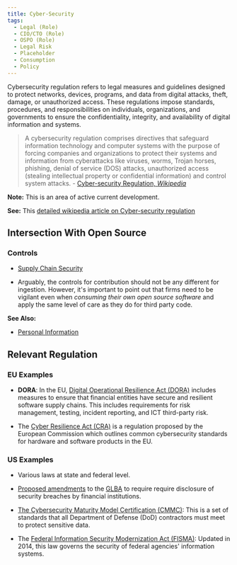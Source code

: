 ```yaml
---
title: Cyber-Security
tags: 
  - Legal (Role)
  - CIO/CTO (Role)
  - OSPO (Role)
  - Legal Risk
  - Placeholder
  - Consumption
  - Policy
---
```


<BoxOut title="Cyber-Security" image="/img/bok/regs/security.png">

Cybersecurity regulation refers to legal measures and guidelines designed to protect networks, devices, programs, and data from digital attacks, theft, damage, or unauthorized access. These regulations impose standards, procedures, and responsibilities on individuals, organizations, and governments to ensure the confidentiality, integrity, and availability of digital information and systems.

> A cybersecurity regulation comprises directives that safeguard information technology and computer systems with the purpose of forcing companies and organizations to protect their systems and information from cyberattacks like viruses, worms, Trojan horses, phishing, denial of service (DOS) attacks, unauthorized access (stealing intellectual property or confidential information) and control system attacks. - [Cyber-security Regulation, _Wikipedia_](https://en.wikipedia.org/wiki/Cyber-security_regulation)

**Note:** This is an area of active current development.

**See:** This [detailed wikipedia article on Cyber-security regulation](https://en.wikipedia.org/wiki/Cyber-security_regulation)

</BoxOut>

## Intersection With Open Source

### Controls

- [Supply Chain Security](../Activities/Level-2/Supply-Chain-Security)

- Arguably, the controls for contribution should not be any different for ingestion.  However, it's important to point out that firms need to be vigilant even when _consuming their own open source software_ and apply the same level of care as they do for third party code.


**See Also:**

 - [Personal Information](PI) 


## Relevant Regulation

### EU Examples

 - **DORA**:  In the EU, [Digital Operational Resilience Act (DORA)](https://www.consilium.europa.eu/en/press/press-releases/2022/05/11/digital-finance-provisional-agreement-reached-on-dora/) includes measures to ensure that financial entities have secure and resilient software supply chains. This includes requirements for risk management, testing, incident reporting, and ICT third-party risk.

 - The [Cyber Resilience Act (CRA)](https://en.wikipedia.org/wiki/Cyber_Resilience_Act) is a regulation proposed by the European Commission which outlines common cybersecurity standards for hardware and software products in the EU.

### US Examples

- Various laws at state and federal level.

- [Proposed amendments](https://en.wikipedia.org/wiki/Cyber-security_regulation) to the [GLBA](PI#GLBA) to require require disclosure of security breaches by financial institutions.

- [The Cybersecurity Maturity Model Certification (CMMC)](https://en.wikipedia.org/wiki/Cybersecurity_Maturity_Model_Certification): This is a set of standards that all Department of Defense (DoD) contractors must meet to protect sensitive data.

- The [Federal Information Security Modernization Act (FISMA)](https://www.cisa.gov/topics/cyber-threats-and-advisories/federal-information-security-modernization-act): Updated in 2014, this law governs the security of federal agencies' information systems.